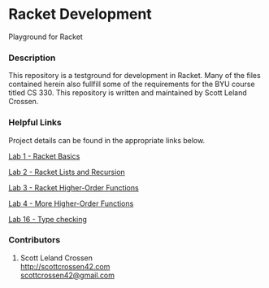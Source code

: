 # Racket Development

Playground for Racket

### Description

This repository is a testground for development in Racket. Many of the files contained herein also fullfill
some of the requirements for the BYU course titled CS 330. This repository is written and maintained by Scott Leland Crossen.

### Helpful Links

Project details can be found in the appropriate links below.

[Lab 1 - Racket Basics](http://liftothers.org/dokuwiki/doku.php?id=cs330_f2016:racketbasics)

[Lab 2 - Racket Lists and Recursion](http://liftothers.org/dokuwiki/doku.php?id=cs330_f2016:racketlists)

[Lab 3 - Racket Higher-Order Functions](http://liftothers.org/dokuwiki/doku.php?id=cs330_f2016:rackethof)

[Lab 4 - More Higher-Order Functions](http://liftothers.org/dokuwiki/doku.php?id=cs330_f2016:rackethof2)

[Lab 16 - Type checking](http://liftothers.org/dokuwiki/doku.php?id=cs330_f2016:lab16)

### Contributors

1. Scott Leland Crossen  
<http://scottcrossen42.com>  
<scottcrossen42@gmail.com>
